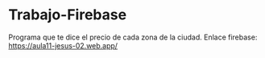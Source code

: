 # Trabajo-Firebase

Programa que te dice el precio de cada zona de la ciudad.
Enlace firebase: https://aula11-jesus-02.web.app/
